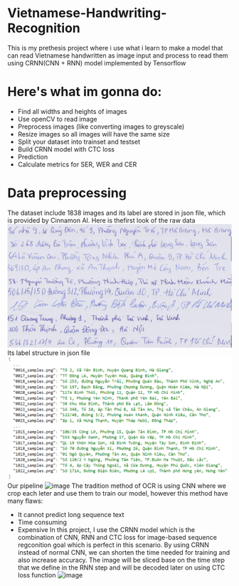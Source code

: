 # Vietnamese-Handwriting-Recognition
This is my prethesis project where i use what i learn to make a model that can read Vietnamese handwritten as image input and process to read them
using CRNN(CNN + RNN) model implemented by Tensorflow 
# Here's what im gonna do:
* Find all widths and heights of images
* Use openCV to read image
* Preprocess images (like converting images to greyscale)
* Resize images so all images will have the same size
* Split your dataset into trainset and testset
* Build CRNN model with CTC loss
* Prediction
* Calculate metrics for SER, WER and CER
# Data preprocessing
The dataset include 1838 images and its label are stored in json file, which is provided by Cinnamon AI.
Here is thefirst look of the raw data
![](raw_data.jpg)
Its label structure in json file
![](label.png)
Our pipeline
![image](https://user-images.githubusercontent.com/52684784/167296607-7745c197-ee8b-44f8-995c-f5086c813d80.png)
The tradition method of OCR is using CNN where we crop each leter and use them to train our model, however this method have many flaws:
* It cannot predict long sequence text
* Time consuming
* Expensive
In this project, I use the CRNN model which is the combination of CNN, RNN and CTC loss for image-based sequence regconition goal which is perfect in this scenario.
By using CRNN instead of normal CNN, we can shorten the time needed for training and also increase accuracy.
The image will be sliced base on the time step that we define in the RNN step and will be decoded later on using CTC loss function
![image](https://user-images.githubusercontent.com/52684784/167296961-bf4692bf-77ba-48a3-a129-44904168750a.png)

